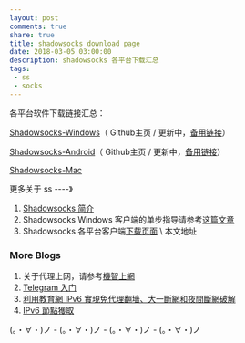 ```yaml
---
layout: post
comments: true
share: true
title: shadowsocks download page
date: 2018-03-05 03:00:00
description: shadowsocks 各平台下载汇总
tags: 
 - ss
 - socks
---
```


各平台软件下载链接汇总：

[Shadowsocks-Windows](https://github.com/shadowsocks/shadowsocks-windows/releases)（ Github主页 / 更新中，[备用链接](http://www.wangzi.ml/ssr-download/ss-win.zip)）

[Shadowsocks-Android](https://github.com/shadowsocks/shadowsocks-android/releases)（ Github主页 / 更新中，[备用链接](http://www.wangzi.ml/ssr-download/ss-android.apk)）

[Shadowsocks-Mac](http://www.wangzi.ml/ssr-download/ss-mac.zip)

更多关于 ss ----》

1. [Shadowsocks 简介](http://test007.gq/ss-intro)
2. Shadowsocks Windows 客户端的单步指导请参考[这篇文章](http://test007.gq/ss-cmd)
3. Shadowsocks 各平台客户端[下载页面](http://test007.gq/ss-download) \ 本文地址

### More Blogs

1. 关于代理上网，请参考[機智上網](http://test007.gq/surf-the-real)
2. [Telegram 入门](http://test007.gq/Telegram)
3. [利用教育網 IPv6 實現免代理翻墻、大一斷網和夜間斷網破解](http://test007.gq/IPV6-edu)
4. [IPv6 節點獲取](http://test007.gq/IPV6-node)

(。・∀・)ノ - (。・∀・)ノ - (。・∀・)ノ - (。・∀・)ノ